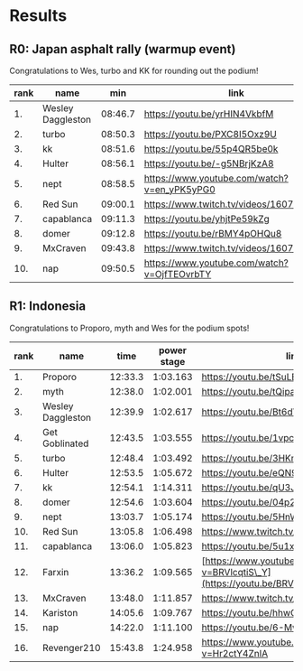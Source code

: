 # Results

## R0: Japan asphalt rally (warmup event)

Congratulations to Wes, turbo and KK for rounding out the podium!

| rank | name              | min     | link                                         |
| ---- | ----------------- | ------- | -------------------------------------------- |
| 1.   | Wesley Daggleston | 08:46.7 | https://youtu.be/yrHIN4VkbfM                 |
| 2.   | turbo             | 08:50.3 | https://youtu.be/PXC8I5Oxz9U                 |
| 3.   | kk                | 08:51.6 | https://youtu.be/55p4QR5be0k                 |
| 4.   | Hulter            | 08:56.1 | https://youtu.be/-g5NBrjKzA8                 |
| 5.   | nept              | 08:58.5 | https://www.youtube.com/watch?v=en_yPK5yPG0 |
| 6.   | Red Sun           | 09:00.1 | https://www.twitch.tv/videos/1607608745      |
| 7.   | capablanca	   | 09:11.3 | https://youtu.be/yhjtPe59kZg
| 8.   | domer             | 09:12.8 | https://youtu.be/rBMY4pOHQu8                 |
| 9.   | MxCraven          | 09:43.8 | https://www.twitch.tv/videos/1607365265      |
|10.   | nap               | 09:50.5 | https://www.youtube.com/watch?v=OjfTEOvrbTY  |

## R1: Indonesia

Congratulations to Proporo, myth and Wes for the podium spots!

| rank | name              | time    | power stage | link                                                            | points | rally | powerstage |
| ---- | ----------------- | ------- | ----------- | --------------------------------------------------------------- | ------ | ----- | ---------- |
| 1.   | Proporo           | 12:33.3 | 1:03.163   | https://youtu.be/tSuLEyKSEns                                    | 22     | 20    | 2          |
| 2.   | myth              | 12:38.0 | 1:02.001    | https://youtu.be/tQipaK\_-5Qc                                   | 19     | 15    | 4          |
| 3.   | Wesley Daggleston | 12:39.9 | 1:02.617   | https://youtu.be/Bt6dVuNJp2I                                    | 15     | 12    | 3          |
| 4.   | Get Goblinated    | 12:43.5 | 1:03.555    | https://youtu.be/1vpcnS4CMng                                    | 10     | 10    |            |
| 5.   | turbo             | 12:48.4 | 1:03.492    | https://youtu.be/3HKmLByop2M                                    | 9      | 8     | 1          |
| 6.   | Hulter            | 12:53.5 | 1:05.672   | https://youtu.be/eQN9zB\_f8e0                                   | 6      | 6     |            |
| 7.   | kk                | 12:54.1 | 1:14.311   | https://youtu.be/qU3JJFxTQj8                                    | 4      | 4     |            |
| 8.   | domer             | 12:54.6 | 1:03.604    | https://youtu.be/04p2Knodb28                                    | 3      | 3     |            |
| 9.   | nept              | 13:03.7 | 1:05.174    | https://youtu.be/5HnW0nAbP9o                                    | 2      | 2     |            |
| 10.  | Red Sun           | 13:05.8 | 1:06.498    | https://www.twitch.tv/videos/1625302480                         | 1      | 1     |            |
| 11.  | capablanca        | 13:06.0 | 1:05.823   | https://youtu.be/5u1xOOkOEfs                                    |       |      |            |
| 12.  | Farxin            | 13:36.2 | 1:09.565    | [https://www.youtube.com/watch?v=BRVlcqtiS\_Y](https://youtu.be/BRVlcqtiS_Y) |       |      |            |
| 13.  | MxCraven          | 13:48.0 | 1:11.857    | https://www.twitch.tv/videos/1626051751                         |       |      |            |
| 14.  | Kariston          | 14:05.6 | 1:09.767    | https://youtu.be/hhwG2qE9TtI                                    |       |      |            |
| 15.  | nap               | 14:22.0 | 1:11.100   | https://youtu.be/6-MwbFOtXYc                                    |       |      |            |
| 16.  | Revenger210       | 15:43.8 | 1:24.958    | https://www.youtube.com/watch?v=Hr2ctY4ZnlA                     |       |      |            |
